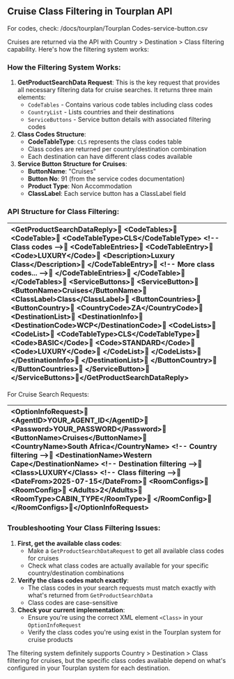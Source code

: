 ## **Cruise Class Filtering in Tourplan API**

For codes, check: /docs/tourplan/Tourplan Codes-service-button.csv

Cruises are returned via the API with Country \> Destination \> Class filtering capability. Here's how the filtering system works:

### **How the Filtering System Works:**

1. **GetProductSearchData Request**: This is the key request that provides all necessary filtering data for cruise searches. It returns three main elements:  
   * `CodeTables` \- Contains various code tables including class codes  
   * `CountryList` \- Lists countries and their destinations  
   * `ServiceButtons` \- Service button details with associated filtering codes  
2. **Class Codes Structure**:  
   * **CodeTableType**: `CLS` represents the class codes table  
   * Class codes are returned per country/destination combination  
   * Each destination can have different class codes available  
3. **Service Button Structure for Cruises**:  
   * **ButtonName**: "Cruises"  
   * **Button No**: 91 (from the service codes documentation)  
   * **Product Type**: Non Accommodation  
   * **ClassLabel**: Each service button has a ClassLabel field

### **API Structure for Class Filtering:**

| \<GetProductSearchDataReply\>  \<CodeTables\>    \<CodeTable\>      \<CodeTableType\>CLS\</CodeTableType\>  \<\!-- Class codes \--\>      \<CodeTableEntries\>        \<CodeTableEntry\>          \<Code\>LUXURY\</Code\>          \<Description\>Luxury Class\</Description\>        \</CodeTableEntry\>        \<\!-- More class codes... \--\>      \</CodeTableEntries\>    \</CodeTable\>  \</CodeTables\>  \<ServiceButtons\>    \<ServiceButton\>      \<ButtonName\>Cruises\</ButtonName\>      \<ClassLabel\>Class\</ClassLabel\>      \<ButtonCountries\>        \<ButtonCountry\>          \<CountryCode\>ZA\</CountryCode\>          \<DestinationList\>            \<DestinationInfo\>              \<DestinationCode\>WCP\</DestinationCode\>              \<CodeLists\>                \<CodeList\>                  \<CodeTableType\>CLS\</CodeTableType\>                  \<Code\>BASIC\</Code\>                  \<Code\>STANDARD\</Code\>                  \<Code\>LUXURY\</Code\>                \</CodeList\>              \</CodeLists\>            \</DestinationInfo\>          \</DestinationList\>        \</ButtonCountry\>      \</ButtonCountries\>    \</ServiceButton\>  \</ServiceButtons\>\</GetProductSearchDataReply\> |
| :---- |

For Cruise Search Requests:

| \<OptionInfoRequest\>  \<AgentID\>YOUR\_AGENT\_ID\</AgentID\>  \<Password\>YOUR\_PASSWORD\</Password\>  \<ButtonName\>Cruises\</ButtonName\>  \<CountryName\>South Africa\</CountryName\>  \<\!-- Country filtering \--\>  \<DestinationName\>Western Cape\</DestinationName\>  \<\!-- Destination filtering \--\>  \<Class\>LUXURY\</Class\>  \<\!-- Class filtering \--\>  \<DateFrom\>2025-07-15\</DateFrom\>  \<RoomConfigs\>    \<RoomConfig\>      \<Adults\>2\</Adults\>      \<RoomType\>CABIN\_TYPE\</RoomType\>    \</RoomConfig\>  \</RoomConfigs\>\</OptionInfoRequest\> |
| :---- |

### **Troubleshooting Your Class Filtering Issues:**

1. **First, get the available class codes**:  
   * Make a `GetProductSearchDataRequest` to get all available class codes for cruises  
   * Check what class codes are actually available for your specific country/destination combinations  
2. **Verify the class codes match exactly**:  
   * The class codes in your search requests must match exactly with what's returned from `GetProductSearchData`  
   * Class codes are case-sensitive  
3. **Check your current implementation**:  
   * Ensure you're using the correct XML element `<Class>` in your `OptionInfoRequest`  
   * Verify the class codes you're using exist in the Tourplan system for cruise products

The filtering system definitely supports Country \> Destination \> Class filtering for cruises, but the specific class codes available depend on what's configured in your Tourplan system for each destination.

